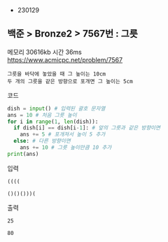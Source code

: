 - 230129
##  백준 > Bronze2 > 7567번 : 그릇
메모리 30616kb 시간 36ms  
https://www.acmicpc.net/problem/7567  

```
그릇을 바닥에 놓았을 때 그 높이는 10cm  
두 개의 그릇을 같은 방향으로 포개면 그 높이는 5cm
```

코드
```python
dish = input() # 입력된 괄호 문자열
ans = 10 # 처음 그릇 높이
for i in range(1, len(dish)):
  if dish[i] == dish[i-1]: # 앞의 그릇과 같은 방향이면
    ans += 5 # 포개져서 높이 5 추가
  else: # 다른 방향이면
    ans += 10 # 그릇 높이만큼 10 추가
print(ans)
```

입력
```
((((

()()()))(
```

출력
```
25

80
```
